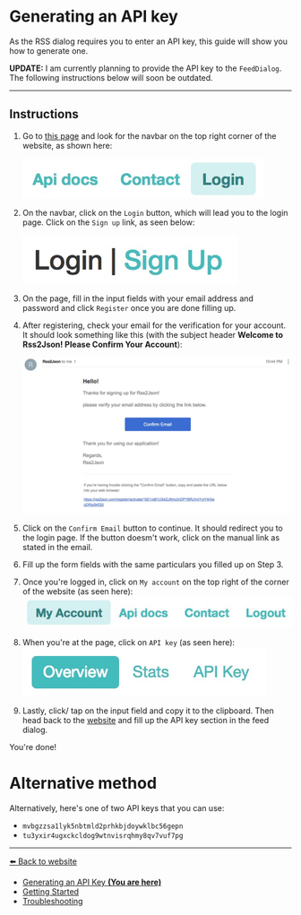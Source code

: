 # Generating an API key
As the RSS dialog requires you to enter an API key, this guide will show you how to generate one.

**UPDATE:** I am currently planning to provide the API key to the `FeedDialog`. The following instructions below will soon be outdated.

---

## Instructions
1. Go to [this page](https://rss2json.com) and look for the navbar on the top right corner of the website, as shown here:

   ![Navbar of the rss2json.com website](../img/generate_api_key/rsstojson_navbar_logged_out.jpg)

2. On the navbar, click on the `Login` button, which will lead you to the login page. Click on the `Sign up` link, as seen below:

   ![Sign up link](../img/generate_api_key/login_page.jpg)

3. On the page, fill in the input fields with your email address and password and click `Register` once you are done filling up.
4. After registering, check your email for the verification for your account. It should look something like this (with the subject header **Welcome to Rss2Json! Please Confirm Your Account**):

   ![Email verification](../img/generate_api_key/email_verification.jpg)
5. Click on the `Confirm Email` button to continue. It should redirect you to the login page. If the button doesm't work, click on the manual link as stated in the email.
6. Fill up the form fields with the same particulars you filled up on Step 3. 
7. Once you're logged in, click on `My account` on the top right of the corner of the website (as seen here):
   ![Navbar of the rss2json.com website (if logged in)](../img/generate_api_key/rsstojson_navbar_logged_in.jpg)
8. When you're at the page, click on `API key` (as seen here):
   ![My account tabs](../img/generate_api_key/my_account_top.jpg)
9. Lastly, click/ tap on the input field and copy it to the clipboard. Then head back to the [website](https://angular-rss-reader.firebaseapp.com) and fill up the API key section in the feed dialog.

You're done!

# Alternative method
Alternatively, here's one of two API keys that you can use:
- `mvbgzzsa1lyk5nbtmld2prhkbjdoywklbc56gepn`
- `tu3yxir4ugxckcldog9wtnvisrqhmy8qv7vuf7pg`

---
[:arrow_left: Back to website](https://angular-rss-reader.firebaseapp.com)

- [Generating an API Key **(You are here)**](./GENERATE_API_KEY.md)
- [Getting Started](./GETTING_STARTED.md)
- [Troubleshooting](./TROUBLESHOOTING.md)
